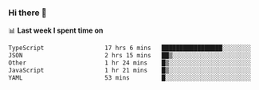 ### Hi there 👋

<!--
**DBvc/DBvc** is a ✨ _special_ ✨ repository because its `README.md` (this file) appears on your GitHub profile.

Here are some ideas to get you started:

- 🔭 I’m currently working on ...
- 🌱 I’m currently learning ...
- 👯 I’m looking to collaborate on ...
- 🤔 I’m looking for help with ...
- 💬 Ask me about ...
- 📫 How to reach me: ...
- 😄 Pronouns: ...
- ⚡ Fun fact: ...
-->

📊 **Last week I spent time on**
<!--START_SECTION:waka-->

```txt
TypeScript                 17 hrs 6 mins   █████████████████░░░░░░░░   68.30 %
JSON                       2 hrs 15 mins   ██▒░░░░░░░░░░░░░░░░░░░░░░   09.01 %
Other                      1 hr 24 mins    █▒░░░░░░░░░░░░░░░░░░░░░░░   05.65 %
JavaScript                 1 hr 21 mins    █▒░░░░░░░░░░░░░░░░░░░░░░░   05.40 %
YAML                       53 mins         █░░░░░░░░░░░░░░░░░░░░░░░░   03.54 %
```

<!--END_SECTION:waka-->
